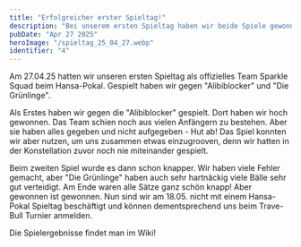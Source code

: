 ```yaml
---
title: "Erfolgreicher erster Spieltag!"
description: "Bei unserem ersten Spieltag haben wir beide Spiele gewonnen!"
pubDate: "Apr 27 2025"
heroImage: "/spieltag_25_04_27.webp"
identifier: "4"
---
```


Am 27.04.25 hatten wir unseren ersten Spieltag als offizielles Team Sparkle Squad beim Hansa-Pokal.
Gespielt haben wir gegen "Alibiblocker" und "Die Grünlinge".

Als Erstes haben wir gegen die "Alibiblocker" gespielt. Dort haben wir hoch gewonnen. 
Das Team schien noch aus vielen Anfängern zu bestehen. Aber sie haben alles gegeben und nicht aufgegeben - Hut ab!
Das Spiel konnten wir aber nutzen, um uns zusammen etwas einzugrooven, denn wir hatten in der Konstellation zuvor 
noch nie miteinander gespielt.

Beim zweiten Spiel wurde es dann schon knapper. Wir haben viele Fehler gemacht, aber "Die Grünlinge" haben auch sehr hartnäckig 
viele Bälle sehr gut verteidigt. Am Ende waren alle Sätze ganz schön knapp! 
Aber gewonnen ist gewonnen. Nun sind wir am 18.05. nicht mit einem Hansa-Pokal Spieltag beschäftigt und können dementsprechend 
uns beim Trave-Bull Turnier anmelden.

Die Spielergebnisse findet man im Wiki!

